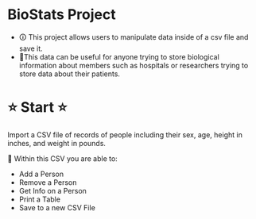 # BioStats Project

- 🛈 This project allows users to manipulate data inside of a csv file and save it. 
- 🏥This data can be useful for anyone trying to store biological information about members such as hospitals or researchers trying to store data about their patients. 

# ⭐ Start ⭐

Import a CSV file of records of people including their sex, age, height in inches, and weight in pounds. 

📝 Within this CSV you are able to: 
- Add a Person
- Remove a Person
- Get Info on a Person
- Print a Table
- Save to a new CSV File
